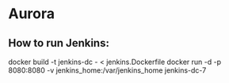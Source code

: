 # Aurora

## How to run Jenkins:
docker build -t jenkins-dc - < jenkins.Dockerfile
docker run -d -p 8080:8080 -v jenkins_home:/var/jenkins_home jenkins-dc-7